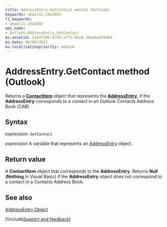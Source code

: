 ```yaml
---
title: AddressEntry.GetContact method (Outlook)
keywords: vbaol11.chm2055
f1_keywords:
- vbaol11.chm2055
api_name:
- Outlook.AddressEntry.GetContact
ms.assetid: 2364f180-475d-aff1-01e8-30a54e870404
ms.date: 06/08/2017
ms.localizationpriority: medium
---
```



# AddressEntry.GetContact method (Outlook)

Returns a **[ContactItem](Outlook.ContactItem.md)** object that represents the **[AddressEntry](Outlook.AddressEntry.md)**, if the **AddressEntry** corresponds to a contact in an Outlook Contacts Address Book (CAB).


## Syntax

_expression_. `GetContact`

_expression_ A variable that represents an [AddressEntry](Outlook.AddressEntry.md) object.


## Return value

A **ContactItem** object that corresponds to the **AddressEntry**. Returns **Null** (**Nothing** in Visual Basic) if the **AddressEntry** object does not correspond to a contact in a Contacts Address Book.


## See also


[AddressEntry Object](Outlook.AddressEntry.md)

[!include[Support and feedback](~/includes/feedback-boilerplate.md)]